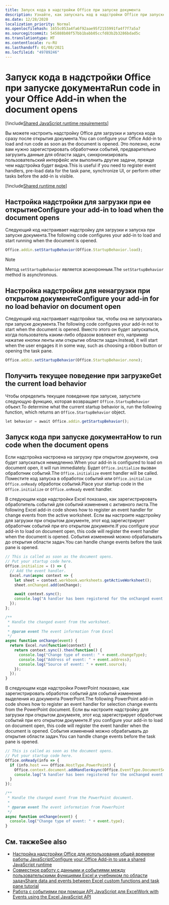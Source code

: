 ```yaml
---
title: Запуск кода в надстройки Office при запуске документа
description: Узнайте, как запускать код в надстройки Office при запуске документа.
ms.date: 12/28/2020
localization_priority: Normal
ms.openlocfilehash: 1655c053a4fa6f92aae95f2155991fa4f7f7a5a7
ms.sourcegitcommit: 545888b08f57bb1babb05ccfd83b2b3286bdad5c
ms.translationtype: MT
ms.contentlocale: ru-RU
ms.lasthandoff: 01/08/2021
ms.locfileid: "49789246"
---
```

# <a name="run-code-in-your-office-add-in-when-the-document-opens"></a><span data-ttu-id="afd13-103">Запуск кода в надстройки Office при запуске документа</span><span class="sxs-lookup"><span data-stu-id="afd13-103">Run code in your Office Add-in when the document opens</span></span>

[!include[Shared JavaScript runtime requirements](../includes/shared-runtime-requirements-note.md)]

<span data-ttu-id="afd13-104">Вы можете настроить надстройку Office для загрузки и запуска кода сразу после открытия документа.</span><span class="sxs-lookup"><span data-stu-id="afd13-104">You can configure your Office Add-in to load and run code as soon as the document is opened.</span></span> <span data-ttu-id="afd13-105">Это полезно, если вам нужно зарегистрировать обработчики событий, предварительно загрузить данные для области задач, синхронизировать пользовательский интерфейс или выполнить другие задачи, прежде чем надстройка будет видна.</span><span class="sxs-lookup"><span data-stu-id="afd13-105">This is useful if you need to register event handlers, pre-load data for the task pane, synchronize UI, or perform other tasks before the add-in is visible.</span></span>

[!include[Shared runtime note](../includes/note-requires-shared-runtime.md)]

## <a name="configure-your-add-in-to-load-when-the-document-opens"></a><span data-ttu-id="afd13-106">Настройка надстройки для загрузки при ее открытие</span><span class="sxs-lookup"><span data-stu-id="afd13-106">Configure your add-in to load when the document opens</span></span>

<span data-ttu-id="afd13-107">Следующий код настраивает надстройку для загрузки и запуска при запуске документа.</span><span class="sxs-lookup"><span data-stu-id="afd13-107">The following code configures your add-in to load and start running when the document is opened.</span></span>

```JavaScript
Office.addin.setStartupBehavior(Office.StartupBehavior.load);
```

> [!NOTE]
> <span data-ttu-id="afd13-108">Метод `setStartupBehavior` является асинхронным.</span><span class="sxs-lookup"><span data-stu-id="afd13-108">The `setStartupBehavior` method is asynchronous.</span></span>

## <a name="configure-your-add-in-for-no-load-behavior-on-document-open"></a><span data-ttu-id="afd13-109">Настройка надстройки для ненагрузки при открытом документе</span><span class="sxs-lookup"><span data-stu-id="afd13-109">Configure your add-in for no load behavior on document open</span></span>

<span data-ttu-id="afd13-110">Следующий код настраивает надстройки так, чтобы она не запускалась при запуске документа.</span><span class="sxs-lookup"><span data-stu-id="afd13-110">The following code configures your add-in not to start when the document is opened.</span></span> <span data-ttu-id="afd13-111">Вместо этого он будет запускаться, когда пользователь каким-либо образом вовлекет его, например нажатие кнопки ленты или открытие области задач.</span><span class="sxs-lookup"><span data-stu-id="afd13-111">Instead, it will start when the user engages it in some way, such as choosing a ribbon button or opening the task pane.</span></span>

```JavaScript
Office.addin.setStartupBehavior(Office.StartupBehavior.none);
```

## <a name="get-the-current-load-behavior"></a><span data-ttu-id="afd13-112">Получить текущее поведение при загрузке</span><span class="sxs-lookup"><span data-stu-id="afd13-112">Get the current load behavior</span></span>

<span data-ttu-id="afd13-113">Чтобы определить текущее поведение при запуске, запустите следующую функцию, которая возвращает `Office.StartupBehavior` объект.</span><span class="sxs-lookup"><span data-stu-id="afd13-113">To determine what the current startup behavior is, run the following function, which returns an `Office.StartupBehavior` object.</span></span>

```JavaScript
let behavior = await Office.addin.getStartupBehavior();
```

## <a name="how-to-run-code-when-the-document-opens"></a><span data-ttu-id="afd13-114">Запуск кода при запуске документа</span><span class="sxs-lookup"><span data-stu-id="afd13-114">How to run code when the document opens</span></span>

<span data-ttu-id="afd13-115">Если надстройка настроена на загрузку при открытом документе, она будет запускаться немедленно.</span><span class="sxs-lookup"><span data-stu-id="afd13-115">When your add-in is configured to load on document open, it will run immediately.</span></span> <span data-ttu-id="afd13-116">Будет `Office.initialize` вызван обработник событий.</span><span class="sxs-lookup"><span data-stu-id="afd13-116">The `Office.initialize` event handler will be called.</span></span> <span data-ttu-id="afd13-117">Поместите код запуска в обработок событий или `Office.initialize` `Office.onReady` обработок событий.</span><span class="sxs-lookup"><span data-stu-id="afd13-117">Place your startup code in the `Office.initialize` or `Office.onReady` event handler.</span></span>

<span data-ttu-id="afd13-118">В следующем коде надстройки Excel показано, как зарегистрировать обработитель событий для событий изменения с активного листа.</span><span class="sxs-lookup"><span data-stu-id="afd13-118">The following Excel add-in code shows how to register an event handler for change events from the active worksheet.</span></span> <span data-ttu-id="afd13-119">Если вы настроите надстройку для загрузки при открытом документе, этот код зарегистрирует обработчик событий при его открытом документе.</span><span class="sxs-lookup"><span data-stu-id="afd13-119">If you configure your add-in to load on document open, this code will register the event handler when the document is opened.</span></span> <span data-ttu-id="afd13-120">События изменений можно обрабатывать до открытия области задач.</span><span class="sxs-lookup"><span data-stu-id="afd13-120">You can handle change events before the task pane is opened.</span></span>

```JavaScript
// This is called as soon as the document opens.
// Put your startup code here.
Office.initialize = () => {
  // Add the event handler.
  Excel.run(async context => {
    let sheet = context.workbook.worksheets.getActiveWorksheet();
    sheet.onChanged.add(onChange);

    await context.sync();
    console.log("A handler has been registered for the onChanged event.");
  });
};

/**
 * Handle the changed event from the worksheet.
 *
 * @param event The event information from Excel
 */
async function onChange(event) {
  return Excel.run(function(context) {
    return context.sync().then(function() {
      console.log("Change type of event: " + event.changeType);
      console.log("Address of event: " + event.address);
      console.log("Source of event: " + event.source);
    });
  });
}
```

<span data-ttu-id="afd13-121">В следующем коде надстройки PowerPoint показано, как зарегистрировать обработок событий для событий изменения выделения из документа PowerPoint.</span><span class="sxs-lookup"><span data-stu-id="afd13-121">The following PowerPoint add-in code shows how to register an event handler for selection change events from the PowerPoint document.</span></span> <span data-ttu-id="afd13-122">Если вы настроите надстройку для загрузки при открытом документе, этот код зарегистрирует обработчик событий при его открытом документе.</span><span class="sxs-lookup"><span data-stu-id="afd13-122">If you configure your add-in to load on document open, this code will register the event handler when the document is opened.</span></span> <span data-ttu-id="afd13-123">События изменений можно обрабатывать до открытия области задач.</span><span class="sxs-lookup"><span data-stu-id="afd13-123">You can handle change events before the task pane is opened.</span></span>

```JavaScript
// This is called as soon as the document opens.
// Put your startup code here.
Office.onReady(info => {
  if (info.host === Office.HostType.PowerPoint) {
    Office.context.document.addHandlerAsync(Office.EventType.DocumentSelectionChanged, onChange);
    console.log("A handler has been registered for the onChanged event.");
  }
});

/**
 * Handle the changed event from the PowerPoint document.
 *
 * @param event The event information from PowerPoint
 */
async function onChange(event) {
  console.log("Change type of event: " + event.type);
}
```

## <a name="see-also"></a><span data-ttu-id="afd13-124">См. также</span><span class="sxs-lookup"><span data-stu-id="afd13-124">See also</span></span>

- [<span data-ttu-id="afd13-125">Настройка надстройки Office для использования общей времени работы JavaScript</span><span class="sxs-lookup"><span data-stu-id="afd13-125">Configure your Office Add-in to use a shared JavaScript runtime</span></span>](configure-your-add-in-to-use-a-shared-runtime.md)
- [<span data-ttu-id="afd13-126">Совместное работу с данными и событиями между пользовательскими функциями Excel и учебником по области задач</span><span class="sxs-lookup"><span data-stu-id="afd13-126">Share data and events between Excel custom functions and task pane tutorial</span></span>](../tutorials/share-data-and-events-between-custom-functions-and-the-task-pane-tutorial.md)
- [<span data-ttu-id="afd13-127">Работа с событиями при помощи API JavaScript для Excel</span><span class="sxs-lookup"><span data-stu-id="afd13-127">Work with Events using the Excel JavaScript API</span></span>](../excel/excel-add-ins-events.md)

